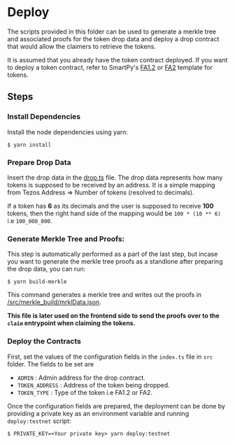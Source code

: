 # Deploy

The scripts provided in this folder can be used to generate a merkle tree and associated proofs for the token drop data and deploy a drop contract that would allow the claimers to retrieve the tokens.

It is assumed that you already have the token contract deployed. If you want to deploy a token contract, refer to SmartPy's [FA1.2](https://smartpy.io/ide?template=FA1.2.py) or [FA2](https://smartpy.io/ide?template=FA2.py) template for tokens.

## Steps

### Install Dependencies

Install the node dependencies using yarn:

```
$ yarn install
```

### Prepare Drop Data

Insert the drop data in the [drop.ts](https://github.com/AnshuJalan/token-drop-template/blob/master/deploy/src/drop.ts) file. The drop data represents how many tokens is supposed to be received by an address. It is a simple mapping from Tezos Address => Number of tokens (resolved to decimals).

If a token has **6** as its decimals and the user is supposed to receive **100** tokens, then the right hand side of the mapping would be `100 * (10 ** 6)` i.e `100_000_000`.

### Generate Merkle Tree and Proofs:

This step is automatically performed as a part of the last step, but incase you want to generate the merkle tree proofs as a standlone after preparing the drop data, you can run:

```
$ yarn build-merkle
```

This command generates a merkle tree and writes out the proofs in [/src/merkle_build/mrklData.json](https://github.com/AnshuJalan/token-drop-template/blob/master/deploy/src/merkle_build/mrklData.json).

**This file is later used on the frontend side to send the proofs over to the `claim` entrypoint when claiming the tokens.**

### Deploy the Contracts

First, set the values of the configuration fields in the `index.ts` file in `src` folder. The fields to be set are

- `ADMIN` : Admin address for the drop contract.
- `TOKEN_ADDRESS` : Address of the token being dropped.
- `TOKEN_TYPE` : Type of the token i.e FA1.2 or FA2.

Once the configuration fields are prepared, the deployment can be done by providing a private key as an environment variable and running `deploy:testnet` script:

```
$ PRIVATE_KEY=<Your private key> yarn deploy:testnet
```
